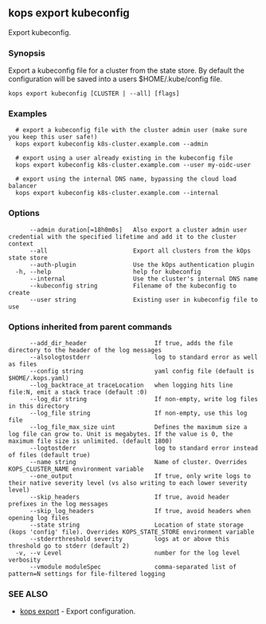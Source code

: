 
<!--- This file is automatically generated by make gen-cli-docs; changes should be made in the go CLI command code (under cmd/kops) -->

## kops export kubeconfig

Export kubeconfig.

### Synopsis

Export a kubeconfig file for a cluster from the state store. By default the configuration will be saved into a users $HOME/.kube/config file.

```
kops export kubeconfig [CLUSTER | --all] [flags]
```

### Examples

```
  # export a kubeconfig file with the cluster admin user (make sure you keep this user safe!)
  kops export kubeconfig k8s-cluster.example.com --admin
  
  # export using a user already existing in the kubeconfig file
  kops export kubeconfig k8s-cluster.example.com --user my-oidc-user
  
  # export using the internal DNS name, bypassing the cloud load balancer
  kops export kubeconfig k8s-cluster.example.com --internal
```

### Options

```
      --admin duration[=18h0m0s]   Also export a cluster admin user credential with the specified lifetime and add it to the cluster context
      --all                        Export all clusters from the kOps state store
      --auth-plugin                Use the kOps authentication plugin
  -h, --help                       help for kubeconfig
      --internal                   Use the cluster's internal DNS name
      --kubeconfig string          Filename of the kubeconfig to create
      --user string                Existing user in kubeconfig file to use
```

### Options inherited from parent commands

```
      --add_dir_header                   If true, adds the file directory to the header of the log messages
      --alsologtostderr                  log to standard error as well as files
      --config string                    yaml config file (default is $HOME/.kops.yaml)
      --log_backtrace_at traceLocation   when logging hits line file:N, emit a stack trace (default :0)
      --log_dir string                   If non-empty, write log files in this directory
      --log_file string                  If non-empty, use this log file
      --log_file_max_size uint           Defines the maximum size a log file can grow to. Unit is megabytes. If the value is 0, the maximum file size is unlimited. (default 1800)
      --logtostderr                      log to standard error instead of files (default true)
      --name string                      Name of cluster. Overrides KOPS_CLUSTER_NAME environment variable
      --one_output                       If true, only write logs to their native severity level (vs also writing to each lower severity level)
      --skip_headers                     If true, avoid header prefixes in the log messages
      --skip_log_headers                 If true, avoid headers when opening log files
      --state string                     Location of state storage (kops 'config' file). Overrides KOPS_STATE_STORE environment variable
      --stderrthreshold severity         logs at or above this threshold go to stderr (default 2)
  -v, --v Level                          number for the log level verbosity
      --vmodule moduleSpec               comma-separated list of pattern=N settings for file-filtered logging
```

### SEE ALSO

* [kops export](kops_export.md)	 - Export configuration.

